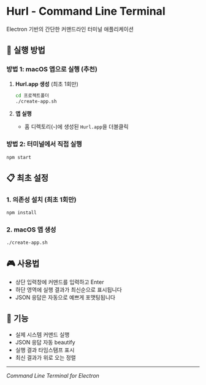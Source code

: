 # Hurl - Command Line Terminal

Electron 기반의 간단한 커맨드라인 터미널 애플리케이션

## 🚀 실행 방법

### 방법 1: macOS 앱으로 실행 (추천)

1. **Hurl.app 생성** (최초 1회만)
   ```bash
   cd 프로젝트폴더
   ./create-app.sh
   ```

2. **앱 실행**
   - 홈 디렉토리(`~`)에 생성된 `Hurl.app`을 더블클릭

### 방법 2: 터미널에서 직접 실행
```bash
npm start
```

## 📋 최초 설정

### 1. 의존성 설치 (최초 1회만)
```bash
npm install
```

### 2. macOS 앱 생성
```bash
./create-app.sh
```

## 🎮 사용법

- 상단 입력창에 커맨드를 입력하고 Enter
- 하단 영역에 실행 결과가 최신순으로 표시됩니다
- JSON 응답은 자동으로 예쁘게 포맷팅됩니다

## 🔧 기능

- 실제 시스템 커맨드 실행
- JSON 응답 자동 beautify
- 실행 결과 타임스탬프 표시
- 최신 결과가 위로 오는 정렬

---

*Command Line Terminal for Electron*

